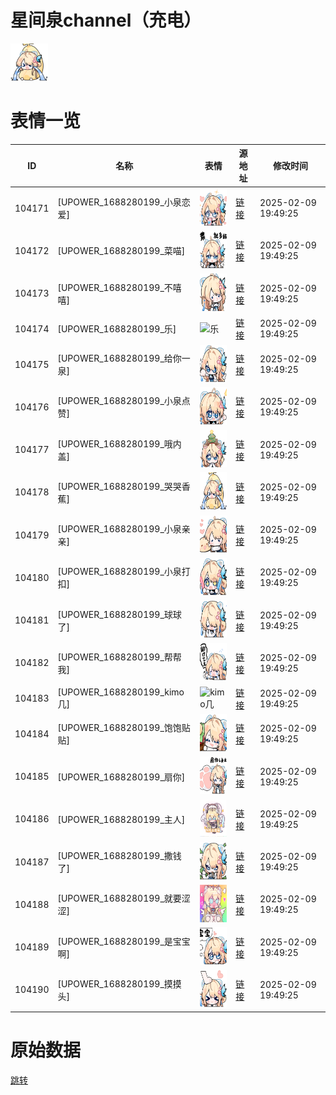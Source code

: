 # 星间泉channel（充电）

<img src="./cover.png" height="60" alt="cover" />

# 表情一览

|ID|名称|表情|源地址|修改时间|
|----|----|----|----|----|
|104171|[UPOWER_1688280199_小泉恋爱]|<img src="./pic/104171_%5BUPOWER_1688280199_小泉恋爱%5D.png" height="60" alt="小泉恋爱"/>|[链接](https://i0.hdslb.com/bfs/garb/8c7496f128d627a781db7321f1f8214921e199ff.png)|2025-02-09 19:49:25|
|104172|[UPOWER_1688280199_菜喵]|<img src="./pic/104172_%5BUPOWER_1688280199_菜喵%5D.png" height="60" alt="菜喵"/>|[链接](https://i0.hdslb.com/bfs/garb/d8a82d8b43f563b08b71a1ef96428c382f2a0167.png)|2025-02-09 19:49:25|
|104173|[UPOWER_1688280199_不嘻嘻]|<img src="./pic/104173_%5BUPOWER_1688280199_不嘻嘻%5D.png" height="60" alt="不嘻嘻"/>|[链接](https://i0.hdslb.com/bfs/garb/52ce05f93962808a1a1b64352e487b35b1831cb7.png)|2025-02-09 19:49:25|
|104174|[UPOWER_1688280199_乐]|<img src="./pic/104174_%5BUPOWER_1688280199_乐%5D.png" height="60" alt="乐"/>|[链接](https://i0.hdslb.com/bfs/garb/52b955756527aa19dc311826f6673a6e00164a3b.png)|2025-02-09 19:49:25|
|104175|[UPOWER_1688280199_给你一泉]|<img src="./pic/104175_%5BUPOWER_1688280199_给你一泉%5D.png" height="60" alt="给你一泉"/>|[链接](https://i0.hdslb.com/bfs/garb/4703234aeafe471257df8fccbc2c2f7173ab3e2c.png)|2025-02-09 19:49:25|
|104176|[UPOWER_1688280199_小泉点赞]|<img src="./pic/104176_%5BUPOWER_1688280199_小泉点赞%5D.png" height="60" alt="小泉点赞"/>|[链接](https://i0.hdslb.com/bfs/garb/4c90910e1ec8053731f2fec7a83be947254c5e23.png)|2025-02-09 19:49:25|
|104177|[UPOWER_1688280199_哦内盖]|<img src="./pic/104177_%5BUPOWER_1688280199_哦内盖%5D.png" height="60" alt="哦内盖"/>|[链接](https://i0.hdslb.com/bfs/garb/1a306abac934c02294363868f6184b88752a039f.png)|2025-02-09 19:49:25|
|104178|[UPOWER_1688280199_哭哭香蕉]|<img src="./pic/104178_%5BUPOWER_1688280199_哭哭香蕉%5D.png" height="60" alt="哭哭香蕉"/>|[链接](https://i0.hdslb.com/bfs/garb/809b4387880e0c970e0af8fa4d0ec9e9553c6342.png)|2025-02-09 19:49:25|
|104179|[UPOWER_1688280199_小泉亲亲]|<img src="./pic/104179_%5BUPOWER_1688280199_小泉亲亲%5D.png" height="60" alt="小泉亲亲"/>|[链接](https://i0.hdslb.com/bfs/garb/1908f3b80a337f8de7a9874c25d6b2c449967a9a.png)|2025-02-09 19:49:25|
|104180|[UPOWER_1688280199_小泉打扣]|<img src="./pic/104180_%5BUPOWER_1688280199_小泉打扣%5D.png" height="60" alt="小泉打扣"/>|[链接](https://i0.hdslb.com/bfs/garb/10cac2d38fde739b7ead2c881eb66e51161e187d.png)|2025-02-09 19:49:25|
|104181|[UPOWER_1688280199_球球了]|<img src="./pic/104181_%5BUPOWER_1688280199_球球了%5D.png" height="60" alt="球球了"/>|[链接](https://i0.hdslb.com/bfs/garb/9990489d12004d5286c43691d391f4785a57433d.png)|2025-02-09 19:49:25|
|104182|[UPOWER_1688280199_帮帮我]|<img src="./pic/104182_%5BUPOWER_1688280199_帮帮我%5D.png" height="60" alt="帮帮我"/>|[链接](https://i0.hdslb.com/bfs/garb/8cb38724020410ebf8a1ccc59b0897fd86ad9665.png)|2025-02-09 19:49:25|
|104183|[UPOWER_1688280199_kimo几]|<img src="./pic/104183_%5BUPOWER_1688280199_kimo几%5D.png" height="60" alt="kimo几"/>|[链接](https://i0.hdslb.com/bfs/garb/8cd05ce17fa0b34cc9ec4a87d4ba4dbd33c21559.png)|2025-02-09 19:49:25|
|104184|[UPOWER_1688280199_饱饱贴贴]|<img src="./pic/104184_%5BUPOWER_1688280199_饱饱贴贴%5D.png" height="60" alt="饱饱贴贴"/>|[链接](https://i0.hdslb.com/bfs/garb/be1456ffcc92f899ed144c180a7f09d4fd212476.png)|2025-02-09 19:49:25|
|104185|[UPOWER_1688280199_扇你]|<img src="./pic/104185_%5BUPOWER_1688280199_扇你%5D.png" height="60" alt="扇你"/>|[链接](https://i0.hdslb.com/bfs/garb/500a626c9c360a86436130faaa0dd94b09315b27.png)|2025-02-09 19:49:25|
|104186|[UPOWER_1688280199_主人]|<img src="./pic/104186_%5BUPOWER_1688280199_主人%5D.png" height="60" alt="主人"/>|[链接](https://i0.hdslb.com/bfs/garb/d2de96e1addfa1270333c7c0f25983d959d4001b.png)|2025-02-09 19:49:25|
|104187|[UPOWER_1688280199_撒钱了]|<img src="./pic/104187_%5BUPOWER_1688280199_撒钱了%5D.png" height="60" alt="撒钱了"/>|[链接](https://i0.hdslb.com/bfs/garb/b8241c5ba45787db7453df1c5661e23da41b78b8.png)|2025-02-09 19:49:25|
|104188|[UPOWER_1688280199_就要涩涩]|<img src="./pic/104188_%5BUPOWER_1688280199_就要涩涩%5D.png" height="60" alt="就要涩涩"/>|[链接](https://i0.hdslb.com/bfs/garb/97ff00d43921f590158e098df086aa7706bea5a4.png)|2025-02-09 19:49:25|
|104189|[UPOWER_1688280199_是宝宝啊]|<img src="./pic/104189_%5BUPOWER_1688280199_是宝宝啊%5D.png" height="60" alt="是宝宝啊"/>|[链接](https://i0.hdslb.com/bfs/garb/a6377e65686a3602f209768f7d916459716bf666.png)|2025-02-09 19:49:25|
|104190|[UPOWER_1688280199_摸摸头]|<img src="./pic/104190_%5BUPOWER_1688280199_摸摸头%5D.png" height="60" alt="摸摸头"/>|[链接](https://i0.hdslb.com/bfs/garb/d22add420c3a332d536c25d3f5e30fbff6771304.png)|2025-02-09 19:49:25|

# 原始数据

[跳转](./raw.json)

